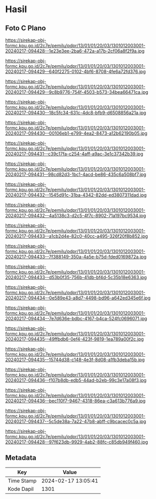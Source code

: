 # Hasil

## Foto C Plano

https://sirekap-obj-formc.kpu.go.id/2c7e/pemilu/pdpr/13/01/01/20/03/1301012003001-20240217-094428--1e23e3ee-2ba6-472a-a17b-2cf06a8f2f9a.jpg

https://sirekap-obj-formc.kpu.go.id/2c7e/pemilu/pdpr/13/01/01/20/03/1301012003001-20240217-094429--640f2275-0102-4bf6-8708-4fe6a72fd376.jpg

https://sirekap-obj-formc.kpu.go.id/2c7e/pemilu/pdpr/13/01/01/20/03/1301012003001-20240217-094429--9c8b9776-754f-4503-b573-34bea66471ca.jpg

https://sirekap-obj-formc.kpu.go.id/2c7e/pemilu/pdpr/13/01/01/20/03/1301012003001-20240217-094430--18c5fc34-631c-4dc8-bfb9-d6508856a21a.jpg

https://sirekap-obj-formc.kpu.go.id/2c7e/pemilu/pdpr/13/01/01/20/03/1301012003001-20240217-094430--00106eb1-e799-4ea2-8473-a12b62190b05.jpg

https://sirekap-obj-formc.kpu.go.id/2c7e/pemilu/pdpr/13/01/01/20/03/1301012003001-20240217-094431--c39c17fa-c254-4aff-a9ac-3e1c37342b39.jpg

https://sirekap-obj-formc.kpu.go.id/2c7e/pemilu/pdpr/13/01/01/20/03/1301012003001-20240217-094431--98cd82d3-1bc1-4acd-be86-435c6a508bf7.jpg

https://sirekap-obj-formc.kpu.go.id/2c7e/pemilu/pdpr/13/01/01/20/03/1301012003001-20240217-094432--1545d91c-31ba-4342-82dd-ed3807311dad.jpg

https://sirekap-obj-formc.kpu.go.id/2c7e/pemilu/pdpr/13/01/01/20/03/1301012003001-20240217-094432--4a5138c3-d2c5-4f7c-8902-71a197bc9534.jpg

https://sirekap-obj-formc.kpu.go.id/2c7e/pemilu/pdpr/13/01/01/20/03/1301012003001-20240217-094433--a1cb2d4e-82c0-40cc-a495-326f20f8b852.jpg

https://sirekap-obj-formc.kpu.go.id/2c7e/pemilu/pdpr/13/01/01/20/03/1301012003001-20240217-094433--7f388149-350a-4a5e-b75d-fded0169872a.jpg

https://sirekap-obj-formc.kpu.go.id/2c7e/pemilu/pdpr/13/01/01/20/03/1301012003001-20240217-094433--d53b0f35-756b-41db-bf4d-5c35b18e6363.jpg

https://sirekap-obj-formc.kpu.go.id/2c7e/pemilu/pdpr/13/01/01/20/03/1301012003001-20240217-094434--0e589e43-a8d7-4498-bd96-a642ed345e6f.jpg

https://sirekap-obj-formc.kpu.go.id/2c7e/pemilu/pdpr/13/01/01/20/03/1301012003001-20240217-094434--7e7d636e-bdbc-4167-b4ca-524fc0696071.jpg

https://sirekap-obj-formc.kpu.go.id/2c7e/pemilu/pdpr/13/01/01/20/03/1301012003001-20240217-094435--49ffbdb6-0ef4-423f-9819-1ea789a00f2c.jpg

https://sirekap-obj-formc.kpu.go.id/2c7e/pemilu/pdpr/13/01/01/20/03/1301012003001-20240217-094435--15744d38-c148-4e3f-8d08-a1fb3deba15b.jpg

https://sirekap-obj-formc.kpu.go.id/2c7e/pemilu/pdpr/13/01/01/20/03/1301012003001-20240217-094436--f107b8db-edb5-44ad-b2eb-99c3e17a08f3.jpg

https://sirekap-obj-formc.kpu.go.id/2c7e/pemilu/pdpr/13/01/01/20/03/1301012003001-20240217-094436--bec110f7-9467-4318-86ea-c3a613b776a9.jpg

https://sirekap-obj-formc.kpu.go.id/2c7e/pemilu/pdpr/13/01/01/20/03/1301012003001-20240217-094437--5c5de38a-7a22-47b8-abff-c9bcacec0c5a.jpg

https://sirekap-obj-formc.kpu.go.id/2c7e/pemilu/pdpr/13/01/01/20/03/1301012003001-20240217-094428--97f623db-9929-4ab2-88fc-c85db949f460.jpg


## Metadata

| Key        | Value               |
| ---------- | ------------------- |
| Time Stamp | 2024-02-17 13:05:41 |
| Kode Dapil | 1301                |



